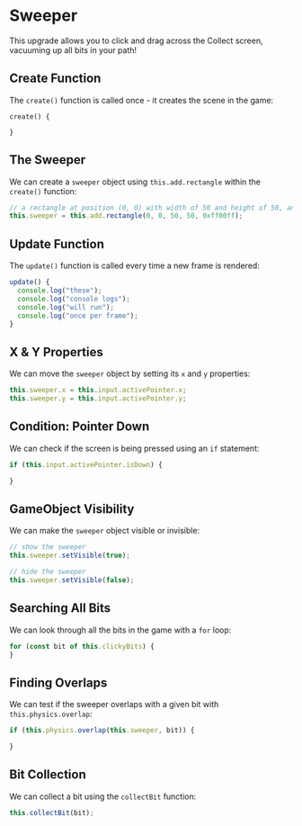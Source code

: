 # Sweeper
This upgrade allows you to click and drag across the Collect screen, vacuuming up all bits in your path!

## Create Function
The `create()` function is called once - it creates the scene in the game:

```
create() {

}
```

## The Sweeper
We can create a `sweeper` object using `this.add.rectangle` within the `create()` function:

```ts
// a rectangle at position (0, 0) with width of 50 and height of 50, and color of magenta: #FF00FF
this.sweeper = this.add.rectangle(0, 0, 50, 50, 0xff00ff);
```

## Update Function
The `update()` function is called every time a new frame is rendered:

```ts
update() {
  console.log("these");
  console.log("console logs");
  console.log("will run");
  console.log("once per frame");
}
```

## X & Y Properties
We can move the `sweeper` object by setting its `x` and `y` properties:

```ts
this.sweeper.x = this.input.activePointer.x;
this.sweeper.y = this.input.activePointer.y;
```

## Condition: Pointer Down
We can check if the screen is being pressed using an `if` statement:

```ts
if (this.input.activePointer.isDown) {

}
```

## GameObject Visibility
We can make the `sweeper` object visible or invisible:

```ts
// show the sweeper
this.sweeper.setVisible(true);

// hide the sweeper
this.sweeper.setVisible(false);
```

## Searching All Bits
We can look through all the bits in the game with a `for` loop:

```ts
for (const bit of this.clickyBits) {
}
```

## Finding Overlaps
We can test if the sweeper overlaps with a given bit with `this.physics.overlap`:

```ts
if (this.physics.overlap(this.sweeper, bit)) {

}
```

## Bit Collection
We can collect a bit using the `collectBit` function:

```ts
this.collectBit(bit);
```
